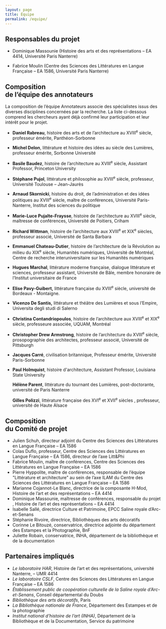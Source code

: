 ```yaml
---
layout: page
title: Équipe
permalink: /equipe/
---
```


## Responsables du projet

-   Dominique Massounie 
    (Histoire des arts et des représentations – EA 4414, Université Paris Nanterre)

-   Fabrice Moulin 
    (Centre des Sciences des Littératures en Langue Française – EA 1586, Université Paris Nanterre)

## Composition <br/>de l’équipe des annotateurs

La composition de l’équipe Annotateurs associe des spécialistes issus des diverses disciplines concernées par la recherche. La liste ci-dessous comprend les chercheurs ayant déjà confirmé leur participation et leur intérêt pour le projet.

-   **Daniel Rabreau**, histoire des arts et de l’architecture au XVIII<sup>e</sup> siècle, professeur émérite, Panthéon-Sorbonne

-   **Michel Delon**, littérature et histoire des idées au siècle des Lumières, professeur émérite, Sorbonne Université

- **Basile Baudez**, histoire de l’architecture au XVIII<sup>e</sup> siècle, Assistant Professor, Princeton University
 
-   **Stéphane Pujol**, littérature et philosophie au XVIII<sup>e</sup> siècle, professeur, Université Toulouse – Jean-Jaurès

-   **Arnaud Skornicki**, histoire du droit, de l’administration et des idées politiques au XVIII<sup>e</sup> siècle, maître de conférences, Université Paris-Nanterre, Institut des sciences du politique

-   **Marie-Luce Pujalte-Fraysse**, histoire de l’architecture au XVIII<sup>e</sup> siècle, maîtresse de conférences, Université de Poitiers, Criham

-   **Richard Wittman**, histoire de l’architecture aux XVIII<sup>e</sup> et XIX<sup>e</sup> siècles, professeur associé, Université de Santa Barbara

-   **Emmanuel Chateau-Dutier**, histoire de l’architecture de la Révolution au milieu du XIX<sup>e</sup> siècle, Humanités numériques, Université de Montréal, Centre de recherche interuniversitaire sur les Humanités numériques

-   **Hugues Marchal**, littérature moderne française, dialogue littérature et sciences, professeur assistant, Université de Bâle, membre honoraire de l’Institut universitaire de France

-   **Elise Pavy-Guibert,** littérature française du XVIII<sup>e</sup> siècle, université de Bordeaux - Montaigne.

-   **Vicenzo De Santis,** littérature et théâtre des Lumières et sous l’Empire, Universita degli studi di Salerno

-   **Christina Contandriopoulos**, histoire de l’architecture aux XVIII<sup>e</sup> et XIX<sup>e</sup> siècle, professeure associée, UQUAM, Montréal

-   **Christopher Drew Armstrong**, histoire de l’architecture du XVIII<sup>e</sup> siècle, prosopographie des architectes, professeur associé, Université de Pittsburgh

-    **Jacques Carré**, civilisation britannique, Professeur émérite, Université Paris-Sorbonne
    
-   **Paul Holmquist**,  histoire d'architecture, Assistant Professor, Louisiana State University
    
    **Hélène Parent**,  littérature du tournant des Lumières, post-doctorante, université de Paris Nanterre
    
    **Gilles Polizzi**,  littérature française des XVI<sup>e</sup> et XVII<sup>e</sup> siècles , professeur, université de Haute Alsace
    
    
    

## Composition <br/>du Comité de projet

-   Julien Schuh, directeur adjoint du Centre des Sciences des Littératures en Langue Française – EA 1586
-   Colas Duflo, professeur, Centre des Sciences des Littératures en Langue Française – EA 1586, directeur de l’axe Litt&Phi
-   Fabrice Moulin, maître de conférences, Centre des Sciences des Littératures en Langue Française – EA 1586
-   Pierre Hyppolite, maître de conférences, responsable de l’équipe "Littérature et architecture" au sein de l’axe ILAM du Centre des Sciences des Littératures en Langue Française – EA 1586
-   Marianne Cojannot-Le Blanc, directrice de la composante H-Mod, Histoire de l’art et des représentations – EA 4414
-   Dominique Massounie, maîtresse de conférences, responsable du projet , Histoire de l’art et des représentations – EA 4414
-   Isabelle Sallé, directrice Culture et Patrimoine, EPCC Saline royale d’Arc-et-Senans
-   Stéphanie Rivoire, directrice, Bibliothèques des arts décoratifs
-   Corinne Le Bitouzé, conservatrice, directrice adjointe du département des Estampes et la Photographie, BnF
-   Juliette Robain, conservatrice, INHA, département de la bibliothèque et de la documentation

## Partenaires impliqués

- *Le laboratoire HAR*, Histoire de l’art et des représentations, université Nanterre, – UMR 4414
- *Le laboratoire CSLF*, Centre des Sciences des Littératures en Langue Française – EA 1586
- *Établissement public de coopération culturelle de la Saline royale d’Arc-et-Senans*, Conseil départemental du Doubs
- *Bibliothèque des arts décoratifs*, Paris
- *La Bibliothèque nationale de France*, Département des Estampes et de la photographie
- *Institut national d’histoire de l’art (INHA)*, Département de la Bibliothèque et de la Documentation, Service du patrimoine
